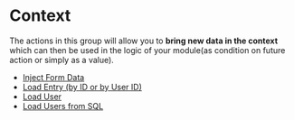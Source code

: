 
# Context

The actions in this group will allow you to **bring new data in the context** which can then be used in the logic of your module\(as condition on future action or simply as a value\).

* [Inject Form Data](/form-actions/apply-tokens/inject-form-data.md)
* [Load Entry \(by ID or by User ID\)](/form-actions/apply-tokens/load-entry.md)
* [Load User](/form-actions/apply-tokens/load-user.md)
* [Load Users from SQL](/form-actions/apply-tokens/load-users-from-sql.md)
